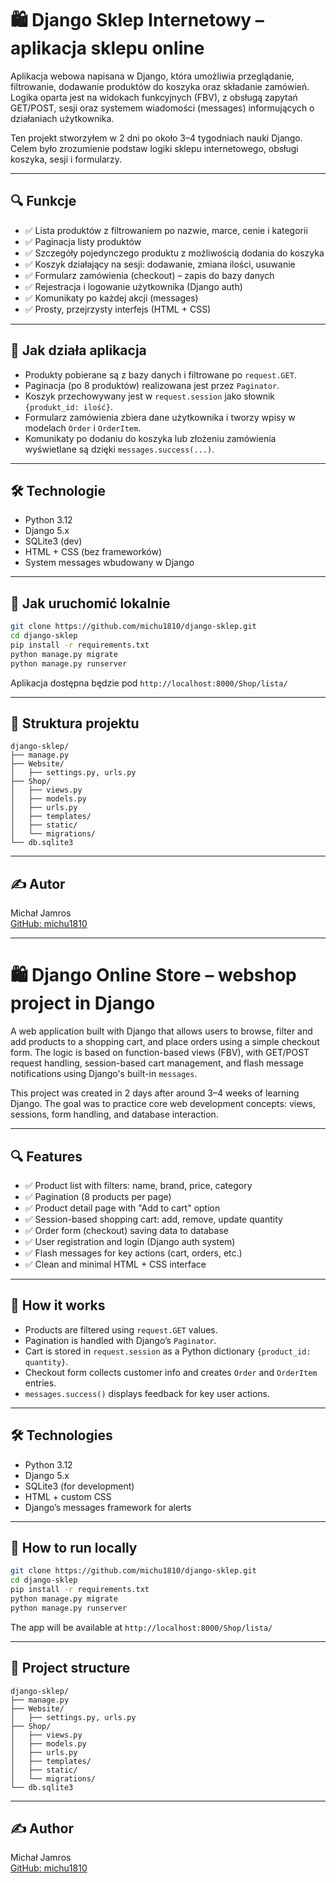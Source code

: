
# 🛍️ Django Sklep Internetowy – aplikacja sklepu online

Aplikacja webowa napisana w Django, która umożliwia przeglądanie, filtrowanie, dodawanie produktów do koszyka oraz składanie zamówień. Logika oparta jest na widokach funkcyjnych (FBV), z obsługą zapytań GET/POST, sesji oraz systemem wiadomości (messages) informujących o działaniach użytkownika.

Ten projekt stworzyłem w 2 dni po około 3–4 tygodniach nauki Django. Celem było zrozumienie podstaw logiki sklepu internetowego, obsługi koszyka, sesji i formularzy.

---

## 🔍 Funkcje

- ✅ Lista produktów z filtrowaniem po nazwie, marce, cenie i kategorii
- ✅ Paginacja listy produktów
- ✅ Szczegóły pojedynczego produktu z możliwością dodania do koszyka
- ✅ Koszyk działający na sesji: dodawanie, zmiana ilości, usuwanie
- ✅ Formularz zamówienia (checkout) – zapis do bazy danych
- ✅ Rejestracja i logowanie użytkownika (Django auth)
- ✅ Komunikaty po każdej akcji (messages)
- ✅ Prosty, przejrzysty interfejs (HTML + CSS)

---

## 🧠 Jak działa aplikacja

- Produkty pobierane są z bazy danych i filtrowane po `request.GET`.
- Paginacja (po 8 produktów) realizowana jest przez `Paginator`.
- Koszyk przechowywany jest w `request.session` jako słownik `{produkt_id: ilość}`.
- Formularz zamówienia zbiera dane użytkownika i tworzy wpisy w modelach `Order` i `OrderItem`.
- Komunikaty po dodaniu do koszyka lub złożeniu zamówienia wyświetlane są dzięki `messages.success(...)`.

---

## 🛠️ Technologie

- Python 3.12
- Django 5.x
- SQLite3 (dev)
- HTML + CSS (bez frameworków)
- System messages wbudowany w Django

---

## 🚀 Jak uruchomić lokalnie

```bash
git clone https://github.com/michu1810/django-sklep.git
cd django-sklep
pip install -r requirements.txt
python manage.py migrate
python manage.py runserver
```

Aplikacja dostępna będzie pod `http://localhost:8000/Shop/lista/`

---

## 📁 Struktura projektu

```
django-sklep/
├── manage.py
├── Website/
│   ├── settings.py, urls.py
├── Shop/
│   ├── views.py
│   ├── models.py
│   ├── urls.py
│   ├── templates/
│   ├── static/
│   └── migrations/
└── db.sqlite3
```

---

## ✍️ Autor

Michał Jamros  
[GitHub: michu1810](https://github.com/michu1810)

---

# 🛍️ Django Online Store – webshop project in Django

A web application built with Django that allows users to browse, filter and add products to a shopping cart, and place orders using a simple checkout form. The logic is based on function-based views (FBV), with GET/POST request handling, session-based cart management, and flash message notifications using Django's built-in `messages`.

This project was created in 2 days after around 3–4 weeks of learning Django. The goal was to practice core web development concepts: views, sessions, form handling, and database interaction.

---

## 🔍 Features

- ✅ Product list with filters: name, brand, price, category
- ✅ Pagination (8 products per page)
- ✅ Product detail page with "Add to cart" option
- ✅ Session-based shopping cart: add, remove, update quantity
- ✅ Order form (checkout) saving data to database
- ✅ User registration and login (Django auth system)
- ✅ Flash messages for key actions (cart, orders, etc.)
- ✅ Clean and minimal HTML + CSS interface

---

## 🧠 How it works

- Products are filtered using `request.GET` values.
- Pagination is handled with Django’s `Paginator`.
- Cart is stored in `request.session` as a Python dictionary `{product_id: quantity}`.
- Checkout form collects customer info and creates `Order` and `OrderItem` entries.
- `messages.success()` displays feedback for key user actions.

---

## 🛠️ Technologies

- Python 3.12
- Django 5.x
- SQLite3 (for development)
- HTML + custom CSS
- Django’s messages framework for alerts

---

## 🚀 How to run locally

```bash
git clone https://github.com/michu1810/django-sklep.git
cd django-sklep
pip install -r requirements.txt
python manage.py migrate
python manage.py runserver
```

The app will be available at `http://localhost:8000/Shop/lista/`

---

## 📁 Project structure

```
django-sklep/
├── manage.py
├── Website/
│   ├── settings.py, urls.py
├── Shop/
│   ├── views.py
│   ├── models.py
│   ├── urls.py
│   ├── templates/
│   ├── static/
│   └── migrations/
└── db.sqlite3
```

---

## ✍️ Author

Michał Jamros  
[GitHub: michu1810](https://github.com/michu1810)
